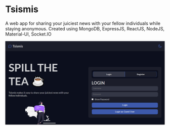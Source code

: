 # Tsismis

A web app for sharing your juiciest news with your fellow individuals while staying anonymous.
Created using MongoDB, ExpressJS, ReactJS, NodeJS, Material-UI, Socket.IO

![Tsismis](./client/public/og.png)